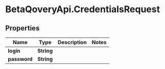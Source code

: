 # BetaQoveryApi.CredentialsRequest

## Properties

Name | Type | Description | Notes
------------ | ------------- | ------------- | -------------
**login** | **String** |  | 
**password** | **String** |  | 


